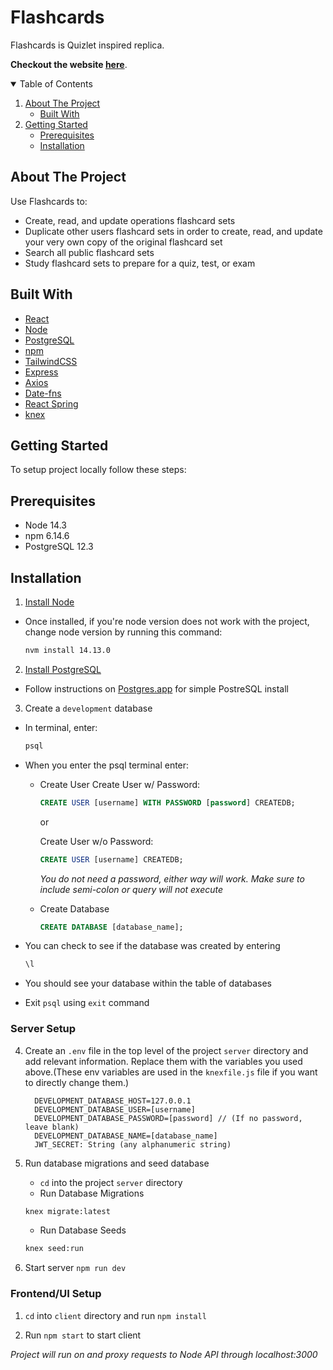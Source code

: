 # Flashcards
Flashcards is Quizlet inspired replica.

**Checkout the website [here](https://www.flashcards-qmax.cards/)**.


<details open="open">
  <summary>Table of Contents</summary>
  <ol>
    <li>
      <a href="#about-the-project">About The Project</a>
      <ul>
        <li><a href="#built-with">Built With</a></li>
      </ul>
    </li>
    <li>
      <a href="#getting-started">Getting Started</a>
      <ul>
        <li><a href="#prerequisites">Prerequisites</a></li>
        <li><a href="#installation">Installation</a></li>
      </ul>
    </li>
  </ol>
</details>

## About The Project

Use Flashcards to:

- Create, read, and update operations flashcard sets
- Duplicate other users flashcard sets in order to create, read, and update your very own copy of the original flashcard set
- Search all public flashcard sets
- Study flashcard sets to prepare for a quiz, test, or exam

## Built With

- [React](https://reactjs.org/)
- [Node](https://nodejs.org/en/)
- [PostgreSQL](https://postgresapp.com/)
- [npm](https://www.npmjs.com/)
- [TailwindCSS](https://tailwindcss.com/)
- [Express](https://expressjs.com/)
- [Axios](https://github.com/axios/axios)
- [Date-fns](https://date-fns.org/docs/)
- [React Spring](https://www.react-spring.io/)
- [knex](https://knexjs.org/)



## Getting Started

To setup project locally follow these steps:

## Prerequisites

* Node 14.3
* npm 6.14.6
* PostgreSQL 12.3

## Installation

1. [Install Node](https://nodejs.org/en/)

  * Once installed, if you're node version does not work with the project, change node version by running this command:
    ```sh
    nvm install 14.13.0
    ```

2. [Install PostgreSQL](https://postgresapp.com/)

  * Follow instructions on [Postgres.app](https://postgresapp.com/) for simple PostreSQL install

3. Create a ```development``` database

  * In terminal, enter: 
      
      ```sh 
      psql
      ```
      
  * When you enter the psql terminal enter:
  
      * Create User
          Create User w/ Password:
          ```sql 
          CREATE USER [username] WITH PASSWORD [password] CREATEDB;
          ```
         or
         
         Create User w/o Password:
          ```sql 
          CREATE USER [username] CREATEDB;
          ```
          *You do not need a password, either way will work. Make sure to include semi-colon or query will not execute*
          
       * Create Database
          ```sql 
          CREATE DATABASE [database_name];
          ```
          
  * You can check to see if the database was created by entering 
      ```sh 
      \l
      ```
      
  * You should see your database within the table of databases
 
  * Exit ```psql``` using ```exit``` command

### Server Setup

4. Create an ```.env``` file in the top level of the project ```server``` directory and add relevant information. Replace them with the variables you used above.(These env variables are used in the ```knexfile.js``` file if you want to directly change them.) 
  
      ```
        DEVELOPMENT_DATABASE_HOST=127.0.0.1
        DEVELOPMENT_DATABASE_USER=[username]
        DEVELOPMENT_DATABASE_PASSWORD=[password] // (If no password, leave blank)
        DEVELOPMENT_DATABASE_NAME=[database_name]
        JWT_SECRET: String (any alphanumeric string)
      ```
      
5. Run database migrations and seed database
    - ```cd``` into the project ```server``` directory
    - Run Database Migrations
    ```sh 
    knex migrate:latest
    ```
    - Run Database Seeds
    ```sh 
    knex seed:run
    ```
    
6. Start server
    ```npm run dev```

### Frontend/UI Setup
  
1. ```cd``` into ```client``` directory and run ```npm install```

2. Run ```npm start``` to start client

*Project will run on and proxy requests to Node API through localhost:3000*


<!--- ### Setup List
* Server Directory Setup
  * Npm Install
  * Check Postgres installation - https://postgresapp.com/
  * psql to setup database
    * development
    * test
  * knexfile
    * Create an env file
      * Auth
        * JWT_SECRET
      * Knex
        * DATABASE SETUP - ENV
          * Development
            * HOST
            * USER
            * PASSWORD
            * DATABASE
          * Test
            * HOST
            * USER
            * PASSWORD
            * DATABASE 
        * psql - Command Line
          * Type 'psql'
          * Type 'CREATE DATABASE [databasename];'
          * database created, repeat for test database if using it
   * npm run dev - Run project in development mode --->
